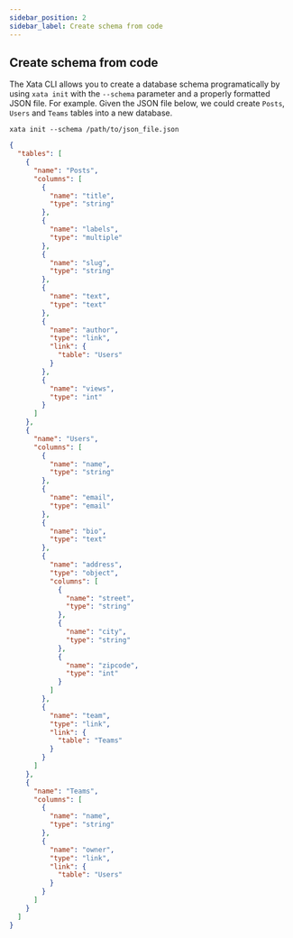 ```yaml
---
sidebar_position: 2
sidebar_label: Create schema from code
---
```


## Create schema from code

The Xata CLI allows you to create a database schema programatically by using `xata init` with the `--schema` parameter and a properly formatted JSON file. For example. Given the JSON file below, we could create `Posts`, `Users` and `Teams` tables into a new database.

```
xata init --schema /path/to/json_file.json
```

```json
{
  "tables": [
    {
      "name": "Posts",
      "columns": [
        {
          "name": "title",
          "type": "string"
        },
        {
          "name": "labels",
          "type": "multiple"
        },
        {
          "name": "slug",
          "type": "string"
        },
        {
          "name": "text",
          "type": "text"
        },
        {
          "name": "author",
          "type": "link",
          "link": {
            "table": "Users"
          }
        },
        {
          "name": "views",
          "type": "int"
        }
      ]
    },
    {
      "name": "Users",
      "columns": [
        {
          "name": "name",
          "type": "string"
        },
        {
          "name": "email",
          "type": "email"
        },
        {
          "name": "bio",
          "type": "text"
        },
        {
          "name": "address",
          "type": "object",
          "columns": [
            {
              "name": "street",
              "type": "string"
            },
            {
              "name": "city",
              "type": "string"
            },
            {
              "name": "zipcode",
              "type": "int"
            }
          ]
        },
        {
          "name": "team",
          "type": "link",
          "link": {
            "table": "Teams"
          }
        }
      ]
    },
    {
      "name": "Teams",
      "columns": [
        {
          "name": "name",
          "type": "string"
        },
        {
          "name": "owner",
          "type": "link",
          "link": {
            "table": "Users"
          }
        }
      ]
    }
  ]
}
```
